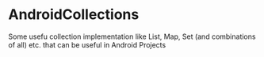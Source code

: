 AndroidCollections
==================

Some usefu collection implementation like List, Map, Set (and combinations of all) etc. that can be useful in Android Projects
